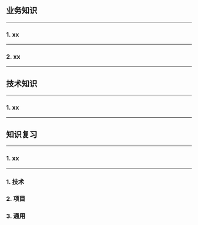 ## 业务知识

---

### 1. xx

---

### 2. xx

---------------------------------

## 技术知识

---

### 1. xx

---------------------------------

## 知识复习

---

### 1. xx

---------------------------------

### 1. 技术

### 2. 项目

### 3. 通用